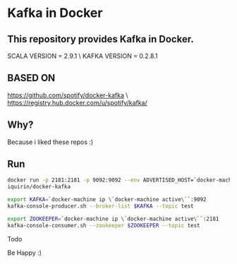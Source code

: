 Kafka in Docker
===

This repository provides Kafka in Docker.
---
SCALA VERSION = 2.9.1 \ KAFKA VERSION = 0.2.8.1

BASED ON
---
https://github.com/spotify/docker-kafka \ https://registry.hub.docker.com/u/spotify/kafka/

Why?
---
Because i liked these repos :)

Run
---

```bash
docker run -p 2181:2181 -p 9092:9092 --env ADVERTISED_HOST=`docker-machine ip \`docker-machine active\`` --env ADVERTISED_PORT=9092
iquirin/docker-kafka
```

```bash
export KAFKA=`docker-machine ip \`docker-machine active\``:9092
kafka-console-producer.sh --broker-list $KAFKA --topic test
```

```bash
export ZOOKEEPER=`docker-machine ip \`docker-machine active\``:2181
kafka-console-consumer.sh --zookeeper $ZOOKEEPER --topic test
```

Todo

Be Happy :)
